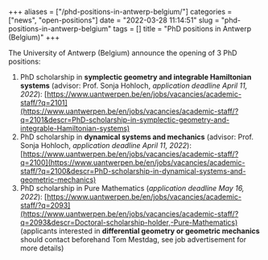 +++
aliases = ["/phd-positions-in-antwerp-belgium/"]
categories = ["news", "open-positions"]
date = "2022-03-28 11:14:51"
slug = "phd-positions-in-antwerp-belgium"
tags = []
title = "PhD positions in Antwerp (Belgium)"
+++

The University of Antwerp (Belgium) announce the opening of 3 PhD
positions:

1.  PhD scholarship in **symplectic geometry and integrable Hamiltonian systems** (advisor: Prof. Sonja Hohloch, *application deadline April 11, 2022*): [https://www.uantwerpen.be/en/jobs/vacancies/academic-staff/?q=2101](https://www.uantwerpen.be/en/jobs/vacancies/academic-staff/?q=2101&descr=PhD-scholarship-in-symplectic-geometry-and-integrable-Hamiltonian-systems)
2.  PhD scholarship in **dynamical systems and mechanics** (advisor: Prof. Sonja Hohloch, *application deadline April 11, 2022*): [https://www.uantwerpen.be/en/jobs/vacancies/academic-staff/?q=2100](https://www.uantwerpen.be/en/jobs/vacancies/academic-staff/?q=2100&descr=PhD-scholarship-in-dynamical-systems-and-geometric-mechanics)
3.  PhD scholarship in Pure Mathematics (*application deadline May 16, 2022*): [https://www.uantwerpen.be/en/jobs/vacancies/academic-staff/?q=2093](https://www.uantwerpen.be/en/jobs/vacancies/academic-staff/?q=2093&descr=Doctoral-scholarship-holder,-Pure-Mathematics) (applicants interested in **differential geometry or geometric mechanics** should contact beforehand Tom Mestdag, see job advertisement for more details)
